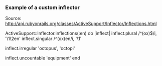 ### Example of a custom inflector

Source: http://api.rubyonrails.org/classes/ActiveSupport/Inflector/Inflections.html

ActiveSupport::Inflector.inflections(:en) do |inflect|
  inflect.plural /^(ox)$/i, '\1\2en'
  inflect.singular /^(ox)en/i, '\1'

  inflect.irregular 'octopus', 'octopi'

  inflect.uncountable 'equipment'
end